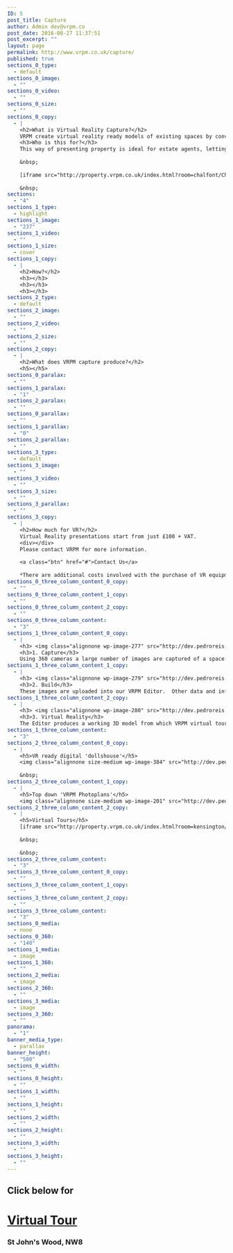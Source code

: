 ```yaml
---
ID: 5
post_title: Capture
author: Admin dev@vrpm.co
post_date: 2016-08-27 11:37:51
post_excerpt: ""
layout: page
permalink: http://www.vrpm.co.uk/capture/
published: true
sections_0_type:
  - default
sections_0_image:
  - ""
sections_0_video:
  - ""
sections_0_size:
  - ""
sections_0_copy:
  - |
    <h2>What is Virtual Reality Capture?</h2>
    VRPM create virtual reality ready models of existing spaces by converting images and data captured on site.   These 3D models can then be viewed either through VR glasses or on a laptop/phone/tablet screen.   Each space gives the user the flexibility to move around the model to get an accurate reflection of what the place is actually like.
    <h3>Who is this for?</h3>
    This way of presenting property is ideal for estate agents, lettings, holiday rentals and hotels when the property being marketed already exists.  This is the best method for busy people to view multiple spaces without having to visit each one.  We want to remove that feeling of the consumer knowing they’re not quite seeing everything when they only see photography.
    
    &nbsp;
    
    [iframe src="http://property.vrpm.co.uk/index.html?room=chalfont/Chalfont_001" width="100%" height="500"]
    
    &nbsp;
sections:
  - "4"
sections_1_type:
  - highlight
sections_1_image:
  - "237"
sections_1_video:
  - ""
sections_1_size:
  - cover
sections_1_copy:
  - |
    <h2>How?</h2>
    <h3></h3>
    <h3></h3>
    <h3></h3>
sections_2_type:
  - default
sections_2_image:
  - ""
sections_2_video:
  - ""
sections_2_size:
  - ""
sections_2_copy:
  - |
    <h2>What does VRPM capture produce?</h2>
    <h5></h5>
sections_0_paralax:
  - ""
sections_1_paralax:
  - "1"
sections_2_paralax:
  - ""
sections_0_parallax:
  - ""
sections_1_parallax:
  - "0"
sections_2_parallax:
  - ""
sections_3_type:
  - default
sections_3_image:
  - ""
sections_3_video:
  - ""
sections_3_size:
  - ""
sections_3_parallax:
  - ""
sections_3_copy:
  - |
    <h2>How much for VR?</h2>
    Virtual Reality presentations start from just £100 + VAT.
    <div></div>
    Please contact VRPM for more information.
    
    <a class="btn" href="#">Contact Us</a>
    
    *There are additional costs involved with the purchase of VR equipment if you want to show these presentations in Virtual Reality. VRPM can advise you on the best setup for your business.
sections_0_three_column_content_0_copy:
  - ""
sections_0_three_column_content_1_copy:
  - ""
sections_0_three_column_content_2_copy:
  - ""
sections_0_three_column_content:
  - "3"
sections_1_three_column_content_0_copy:
  - |
    <h3> <img class="alignnone wp-image-277" src="http://dev.pedroreis.net/vrpm/wp-content/uploads/2016/08/1474759740_camera-3.png" alt="1474759740_camera-3" width="100" height="100" /></h3>
    <h3>1. Capture</h3>
    Using 360 cameras a large number of images are captured of a space and a couple of simple measurements are taken
sections_1_three_column_content_1_copy:
  - |
    <h3> <img class="alignnone wp-image-279" src="http://dev.pedroreis.net/vrpm/wp-content/uploads/2016/08/1474762512_home-1.png" alt="1474762512_home-1" width="100" height="100" /></h3>
    <h3>2. Build</h3>
    These images are uploaded into our VRPM Editor.  Other data and information is entered into the Editor in order to create an accurate 3D scale model.
sections_1_three_column_content_2_copy:
  - |
    <h3> <img class="alignnone wp-image-280" src="http://dev.pedroreis.net/vrpm/wp-content/uploads/2016/08/1474760497_290-01-1.png" alt="1474760497_290-01-1" width="100" height="100" /></h3>
    <h3>3. Virtual Reality</h3>
    The Editor produces a working 3D model from which VRPM virtual tours are made.
sections_1_three_column_content:
  - "3"
sections_2_three_column_content_0_copy:
  - |
    <h5>VR ready digital 'dollshouse'</h5>
    <img class="alignnone size-medium wp-image-384" src="http://dev.pedroreis.net/vrpm/wp-content/uploads/2016/08/chalfontangle_2-300x225.jpg" alt="digital dollshouse" width="300" height="225" />
    
    &nbsp;
sections_2_three_column_content_1_copy:
  - |
    <h5>Top down 'VRPM Photoplans'</h5>
    <img class="alignnone size-medium wp-image-201" src="http://dev.pedroreis.net/vrpm/wp-content/uploads/2016/08/graingerfullphotoplan-300x300.jpg" alt="graingerfullphotoplan" width="300" height="300" />
sections_2_three_column_content_2_copy:
  - |
    <h5>Virtual Tours</h5>
    [iframe src="http://property.vrpm.co.uk/index.html?room=kensington/Kensington01" width="100%" height="500"]
    
    &nbsp;
    
    &nbsp;
sections_2_three_column_content:
  - "3"
sections_3_three_column_content_0_copy:
  - ""
sections_3_three_column_content_1_copy:
  - ""
sections_3_three_column_content_2_copy:
  - ""
sections_3_three_column_content:
  - "3"
sections_0_media:
  - none
sections_0_360:
  - "140"
sections_1_media:
  - image
sections_1_360:
  - ""
sections_2_media:
  - image
sections_2_360:
  - ""
sections_3_media:
  - image
sections_3_360:
  - ""
panorama:
  - "1"
banner_media_type:
  - parallax
banner_height:
  - "500"
sections_0_width:
  - ""
sections_0_height:
  - ""
sections_1_width:
  - ""
sections_1_height:
  - ""
sections_2_width:
  - ""
sections_2_height:
  - ""
sections_3_width:
  - ""
sections_3_height:
  - ""
---
```

<h2>Click below for</h2>
<h1><a href="http://property.vrpm.co.uk/?room=benjamin/Benjamin_001">Virtual Tour</a></h1>
<h3>St John's Wood, NW8</h3>
&nbsp;